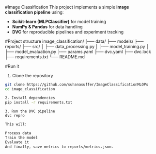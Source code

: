 #Image Classification
This project implements a simple **image classification pipeline** using:
- **Scikit-learn (MLPClassifier)** for model training
- **NumPy & Pandas** for data handling
- **DVC** for reproducible pipelines and experiment tracking

#Project structure
image_classification/
├── data/ 
├── models/ 
├── reports/ 
├── src/ 
│ ├── data_processing.py
│ ├── model_training.py
│ ├── model_evaluation.py
├── params.yaml 
├── dvc.yaml 
├── dvc.lock 
├── requirements.txt 
└── README.md

#Run it
1. Clone the repository
```bash
git clone https://github.com/suhanasuffer/ImageClassificationMLOPs
cd image_classification

2. Install dependencies
pip install -r requirements.txt

3. Run the DVC pipeline
dvc repro

This will:

Process data
Train the model
Evaluate it
And finally, save metrics to reports/metrics.json.


